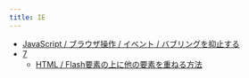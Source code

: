 ```yaml
---
title: IE
---
```



- [JavaScript / ブラウザ操作 / イベント / バブリングを抑止する](/d/2009/02/07/JavaScript_でバブリングを抑止する.md)
- [7](/n/PGM/IE/7/index.md)
    - [HTML / Flash要素の上に他の要素を重ねる方法](/d/2009/02/07/Firefox_で_Flash_要素の上に他の要素を重ねる方法.md)




